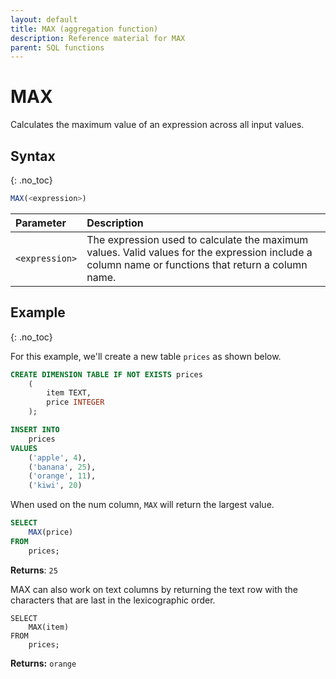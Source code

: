 ```yaml
---
layout: default
title: MAX (aggregation function)
description: Reference material for MAX
parent: SQL functions
---
```



# MAX

Calculates the maximum value of an expression across all input values.

## Syntax
{: .no_toc}

```sql
MAX(<expression>)
```

| Parameter | Description                                                                                                                                        |
| :--------- | :-------------------------------------------------------------------------------------------------------------------------------------------------- |
| `<expression>`  | The expression used to calculate the maximum values. Valid values for the expression include a column name or functions that return a column name. |

## Example
{: .no_toc}

For this example, we'll create a new table `prices` as shown below.

```sql
CREATE DIMENSION TABLE IF NOT EXISTS prices
    (
        item TEXT,
        price INTEGER
    );

INSERT INTO
	prices
VALUES
	('apple', 4),
	('banana', 25),
	('orange', 11),
	('kiwi', 20)
```

When used on the num column, `MAX` will return the largest value.

```sql
SELECT
	MAX(price)
FROM
	prices;
```

**Returns**: `25`

MAX can also work on text columns by returning the text row with the characters that are last in the lexicographic order.&#x20;

```
SELECT
	MAX(item)
FROM
	prices;
```

**Returns:** `orange`
